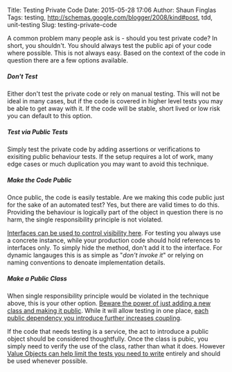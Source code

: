 Title: Testing Private Code
Date: 2015-05-28 17:06
Author: Shaun Finglas
Tags: testing, http://schemas.google.com/blogger/2008/kind#post, tdd, unit-testing
Slug: testing-private-code

A common problem many people ask is - should you test private code? In
short, you shouldn't. You should always test the public api of your code
where possible. This is not always easy. Based on the context of the
code in question there are a few options available.

##### Don't Test

Either don't test the private code or rely on manual testing. This will
not be ideal in many cases, but if the code is covered in higher level
tests you may be able to get away with it. If the code will be stable,
short lived or low risk you can default to this option.

##### Test via Public Tests

Simply test the private code by adding assertions or verifications to
exisiting public behaviour tests. If the setup requires a lot of work,
many edge cases or much duplication you may want to avoid this
technique.

##### Make the Code Public

Once public, the code is easily testable. Are we making this code public
just for the sake of an automated test? Yes, but there are valid times
to do this. Providing the behaviour is logically part of the object in
question there is no harm, the single responsibility principle is not
violated.

[Interfaces can be used to control visibility
here](http://blog.ploeh.dk/2011/02/28/Interfacesareaccessmodifiers/).
For testing you always use a concrete instance, while your production
code should hold references to interfaces only. To simply hide the
method, don't add it to the interface. For dynamic langauges this is as
simple as "*don't invoke it*" or relying on naming conventions to
denoate implementation details.

##### Make a Public Class

When single responsibility principle would be violated in the technique
above, this is your other option. [Beware the power of just adding a new
class and making it
public](http://blog.shaunfinglas.co.uk/2014/12/stop-making-everything-public.html).
While it will allow testing in one place, [each public dependency you
introduce further increases
coupling](http://blog.shaunfinglas.co.uk/2014/12/limit-amount-of-dependencies-you-use.html).

If the code that needs testing is a service, the act to introduce a
public object should be considered thoughtfully. Once the class is
pubic, you simply need to verify the use of the class, rather than what
it does. However [Value Objects can help limit the tests you need to
write](http://blog.shaunfinglas.co.uk/2015/02/value-object-refactoring.html)
entirely and should be used whenever possible.

</p>

